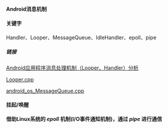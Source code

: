 ####  Android消息机制

#### 关键字

Handler、Looper、MessageQueue、IdleHandler、epoll、pipe

##### 链接

[Android应用程序消息处理机制（Looper、Handler）分析](https://blog.csdn.net/Luoshengyang/article/details/6817933)

[Looper.cpp](https://android.googlesource.com/platform/system/core/+/master/libutils/Looper.cpp)

[android_os_MessageQueue.cpp](https://android.googlesource.com/platform/frameworks/base/+/refs/heads/master/core/jni/android_os_MessageQueue.cpp)

#### 挂起/唤醒

__借助Linux系统的 _epoll_ 机制(I/O事件通知机制)，通过 _pipe_ 进行通信__

